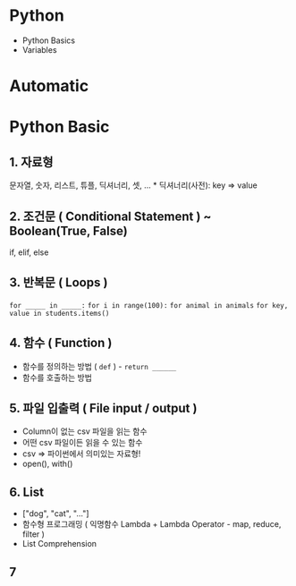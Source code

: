 # Python
* Python Basics
* Variables

# Automatic

# Python Basic
## 1. 자료형
문자열, 숫자, 리스트, 튜플, 딕셔너리, 셋, ... * 딕셔너리(사전): key => value

## 2. 조건문 ( Conditional Statement ) ~ Boolean(True, False)
if, elif, else

## 3. 반복문 ( Loops )
`for _____ in _____:`
`for i in range(100):`
`for animal in animals`
`for key, value in students.items()`

## 4. 함수 ( Function )
* 함수를 정의하는 방법 ( `def` ) - `return ______`
* 함수를 호출하는 방법

## 5. 파일 입출력 ( File input / output )
* Column이 없는 csv 파일을 읽는 함수
* 어떤 csv 파일이든 읽을 수 있는 함수
* csv => 파이썬에서 의미있는 자료형!
* open(), with()

## 6. List
* ["dog", "cat", "..."]
* 함수형 프로그래밍 ( 익명함수 Lambda + Lambda Operator - map, reduce, filter )
* List Comprehension

## 7

